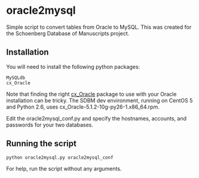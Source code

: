 # oracle2mysql

Simple script to convert tables from Oracle to MySQL. This was created for the Schoenberg Database of Manuscripts project.

## Installation

You will need to install the following python packages:

```
MySQLdb 
cx_Oracle
```

Note that finding the right
[cx_Oracle](http://cx-oracle.sourceforge.net) package to use with your
Oracle installation can be tricky. The SDBM dev environment, running
on CentOS 5 and Python 2.6, uses cx_Oracle-5.1.2-10g-py26-1.x86_64.rpm.

Edit the oracle2mysql_conf.py and specify the hostnames, accounts, and
passwords for your two databases.

## Running the script

```
python oracle2mysql.py oracle2mysql_conf
```

For help, run the script without any arguments.

